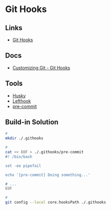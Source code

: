 # Git Hooks

<!--
https://github.com/sentenz/guide/blob/main/githooks/README.md
-->

## Links

- [Git Hooks](https://githooks.com)

## Docs

- [Customizing Git - Git Hooks](https://git-scm.com/book/en/v2/Customizing-Git-Git-Hooks)

## Tools

- [Husky](/husky.md)
- [Lefthook](/lefthook.md)
- [pre-commit](/pre-commit.md)

## Build-in Solution

```sh
#
mkdir ./.githooks

#
cat << EOF > ./.githooks/pre-commit
#! /bin/bash

set -eo pipefail

echo '[pre-commit] Doing something...'

# ...
EOF

#
git config --local core.hooksPath ./.githooks
```

<!--
pre-commit
commit-msg
pre-push
post-checkout
-->

<!--
"postinstall": "git config core.hooksPath ./.githooks",
"prepare": "[ -z $CI ] && git config core.hooksPath ./.githooks || true",
-->
